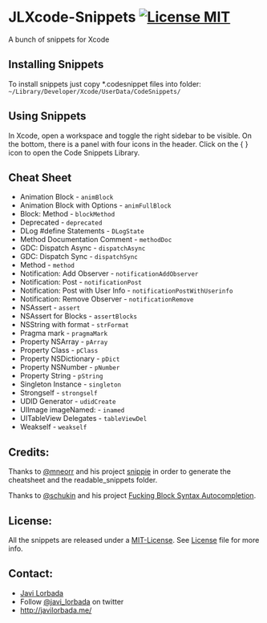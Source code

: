 JLXcode-Snippets [![License MIT](https://img.shields.io/badge/license-MIT-blue.svg?style=flat)](https://github.com/JaviLorbada/JLXcode-Snippets/blob/master/LICENSE) 
==============

A bunch of snippets for Xcode

## Installing Snippets

To install snippets just copy *.codesnippet files into folder:
`~/Library/Developer/Xcode/UserData/CodeSnippets/`

## Using Snippets

In Xcode, open a workspace and toggle the right sidebar to be visible. On the bottom, there is a panel with four icons in the header. Click on the { } icon to open the Code Snippets Library.

## Cheat Sheet
		
* Animation Block - `animBlock`
* Animation Block with Options - `animFullBlock`
* Block: Method - `blockMethod`
* Deprecated - `deprecated`
* DLog #define Statements - `DLogState`
* Method Documentation Comment - `methodDoc`
* GDC: Dispatch Async - `dispatchAsync`
* GDC: Dispatch Sync - `dispatchSync`
* Method - `method`
* Notification: Add Observer - `notificationAddObserver`
* Notification: Post - `notificationPost`
* Notification: Post with User Info - `notificationPostWithUserinfo`
* Notification: Remove Observer - `notificationRemove`
* NSAssert - `assert`
* NSAssert for Blocks - `assertBlocks`
* NSString with format - `strFormat`
* Pragma mark - `pragmaMark`
* Property NSArray - `pArray`
* Property Class - `pClass`
* Property NSDictionary - `pDict`
* Property NSNumber - `pNumber`
* Property String - `pString`
* Singleton Instance - `singleton`
* Strongself - `strongself`
* UDID Generator - `udidCreate`
* UIImage imageNamed: - `inamed`
* UITableView Delegates - `tableViewDel`
* Weakself - `weakself`


## Credits:

Thanks to [@mneorr](https://github.com/mneorr) and his project [snippie](https://github.com/mneorr/snippie) in order to generate the cheatsheet and the readable_snippets folder.

Thanks to [@schukin](https://github.com/schukin) and his project [Fucking Block Syntax Autocompletion](https://github.com/schukin/Fucking-Block-Syntax-Autocompletion).

## License:

All the snippets are released under a [MIT-License](http://opensource.org/licenses/MIT). See [License](https://github.com/JaviLorbada/JLXcode-Snippets/blob/master/LICENSE) file for more info.

## Contact:

- [Javi Lorbada](mailto:javugi@gmail.com) 
- Follow [@javi_lorbada](https://twitter.com/javi_lorbada) on twitter
- http://javilorbada.me/
